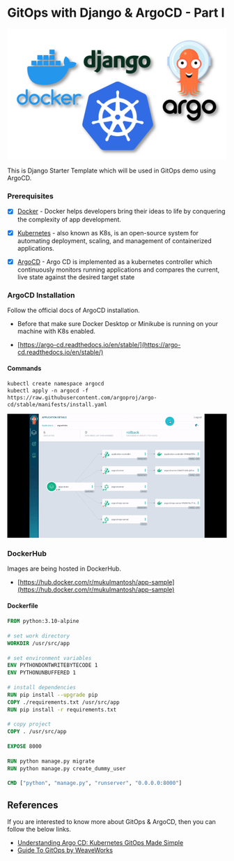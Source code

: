 # GitOps with Django & ArgoCD - Part I

![stack](./images/cover.png)


This is Django Starter Template which will be used in GitOps demo using ArgoCD.


### Prerequisites

- [x] [Docker](https://www.docker.com/) - Docker helps developers bring their ideas to life by conquering the complexity of app development.


- [x] [Kubernetes](https://kubernetes.io/) - also known as K8s, is an 
 open-source system for automating deployment, scaling, and management of containerized applications.


- [x] [ArgoCD](https://argo-cd.readthedocs.io/en/stable/) - Argo CD is implemented as a kubernetes controller which continuously monitors running applications and compares the current, live state against the desired target state


### ArgoCD Installation

Follow the official docs of ArgoCD installation.

* Before that make sure Docker Desktop or Minikube is running on your machine with K8s enabled.

- [https://argo-cd.readthedocs.io/en/stable/](https://argo-cd.readthedocs.io/en/stable/)

#### Commands

```
kubectl create namespace argocd
kubectl apply -n argocd -f https://raw.githubusercontent.com/argoproj/argo-cd/stable/manifests/install.yaml
```
![argo_ui](./images/argocd-ui.gif)


### DockerHub

Images are being hosted in DockerHub. 
 - [https://hub.docker.com/r/mukulmantosh/app-sample](https://hub.docker.com/r/mukulmantosh/app-sample)

#### Dockerfile

```dockerfile
FROM python:3.10-alpine

# set work directory
WORKDIR /usr/src/app

# set environment variables
ENV PYTHONDONTWRITEBYTECODE 1
ENV PYTHONUNBUFFERED 1

# install dependencies
RUN pip install --upgrade pip
COPY ./requirements.txt /usr/src/app
RUN pip install -r requirements.txt

# copy project
COPY . /usr/src/app

EXPOSE 8000

RUN python manage.py migrate
RUN python manage.py create_dummy_user

CMD ["python", "manage.py", "runserver", "0.0.0.0:8000"]
```


## References

If you are interested to know more about GitOps & ArgoCD, then you can follow the below links.

- [Understanding Argo CD: Kubernetes GitOps Made Simple](https://codefresh.io/learn/argo-cd/)
- [Guide To GitOps by WeaveWorks](https://www.weave.works/technologies/gitops/) 